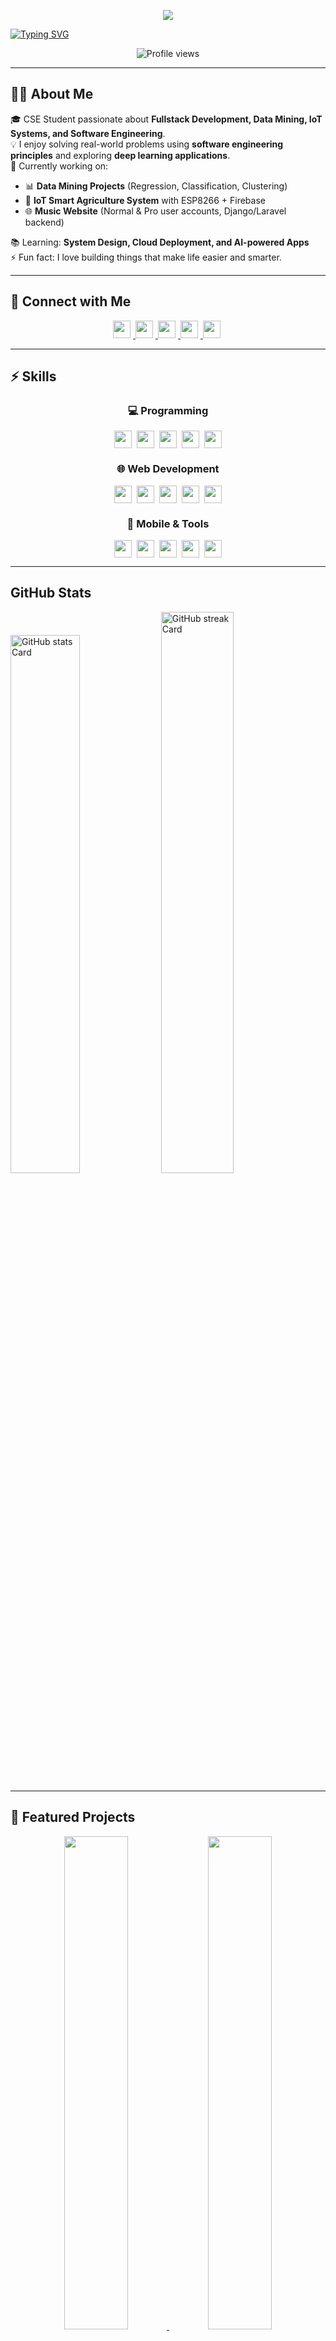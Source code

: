 <!-- Banner -->
<p align="center"> 
  <img src="https://capsule-render.vercel.app/api?type=waving&height=225&color=gradient&text=Muhit%20Rahman&section=header&fontSize=40&descSize=25&desc=Junior%20Software%20Engineer%20and%20Fullstack%20Developer&descAlignY=51&fontAlignY=31&animation=fadeIn&reversal=true" /> 
</p>

<!-- Typing Animation -->
[![Typing SVG](https://readme-typing-svg.herokuapp.com?font=Fira+Code&size=28&pause=1000&color=F67280&center=true&vCenter=true&width=1000&lines=Hey%2C+I'm+Muhit+👋;Computer+Science+%26+Engineering+Student;+Fullstack+Developer;Software+Engineering+Enthusiast;Always+Learning+New+Tech+🚀)](https://git.io/typing-svg)


<p align="center">
  <img src="https://komarev.com/ghpvc/?username=Muhit-1&label=Profile%20views&color=0e75b6&style=flat" alt="Profile views" />
</p>


---

## 👨‍💻 About Me  
🎓 CSE Student passionate about **Fullstack Development, Data Mining, IoT Systems, and Software Engineering**.  
💡 I enjoy solving real-world problems using **software engineering principles** and exploring **deep learning applications**.  
🔭 Currently working on:  
- 📊 **Data Mining Projects** (Regression, Classification, Clustering)  
- 🌱 **IoT Smart Agriculture System** with ESP8266 + Firebase  
- 🌐 **Music Website** (Normal & Pro user accounts, Django/Laravel backend)  

📚 Learning: **System Design, Cloud Deployment, and AI-powered Apps**  
⚡ Fun fact: I love building things that make life easier and smarter.  

---

## 🔗 Connect with Me  

<p align="center">
  <a href="https://github.com/Muhit-1" target="_blank">
    <img src="https://img.shields.io/badge/GitHub-100000?logo=github&logoColor=white" height="28" style="margin-right: 4px">
  </a>
  <a href="mailto:senanovi908@gmail.com" target="_blank">
    <img src="https://img.shields.io/badge/Gmail-D14836?style=for-the-badge&logo=gmail&logoColor=white" height="28" style="margin-right: 4px">
  </a>
  <a href="https://codeforces.com/profile/cookiemonster908" target="_blank">
    <img src="https://img.shields.io/badge/Codeforces-445f9d?style=for-the-badge&logo=codeforces&logoColor=white" height="28" style="margin-right: 4px">
  </a>
  <a href="https://www.linkedin.com/in/muhit-rahman/" target="_blank">
    <img src="https://img.shields.io/badge/LinkedIn-0077B5?style=for-the-badge&logo=linkedin&logoColor=white" height="28" style="margin-right: 4px">
  </a>
  <a href="https://www.facebook.com/muhit15" target="_blank">
    <img src="https://img.shields.io/badge/Facebook-1877F2?style=for-the-badge&logo=facebook&logoColor=white" height="28" style="margin-right: 4px">
  </a>
</p>

---

## ⚡ Skills
<div align="center">
  
### 💻 Programming
<div style="display: flex; flex-wrap: wrap; gap: 8px; justify-content: center; margin-bottom: 10px;">
  <img src="https://img.shields.io/badge/JavaScript-F7DF1E?style=for-the-badge&logo=javascript&logoColor=black" height="28">
  <img src="https://img.shields.io/badge/Python-3776AB?style=for-the-badge&logo=python&logoColor=white" height="28">
  <img src="https://img.shields.io/badge/C%2B%2B-00599C?style=for-the-badge&logo=c%2B%2B&logoColor=white" height="28">
  <img src="https://img.shields.io/badge/PHP-777BB4?style=for-the-badge&logo=php&logoColor=white" height="28">
  <img src="https://img.shields.io/badge/Kotlin-0095D5?style=for-the-badge&logo=kotlin&logoColor=white" height="28">
</div>

### 🌐 Web Development
<div style="display: flex; flex-wrap: wrap; gap: 8px; justify-content: center; margin-bottom: 10px;">
  <img src="https://img.shields.io/badge/React-20232A?style=for-the-badge&logo=react&logoColor=61DAFB" height="28">
  <img src="https://img.shields.io/badge/Bootstrap-7952B3?style=for-the-badge&logo=bootstrap&logoColor=white" height="28">
  <img src="https://img.shields.io/badge/Node.js-8CC84B?style=for-the-badge&logo=node.js&logoColor=white" height="28">
  <img src="https://img.shields.io/badge/MySQL-4479A1?style=for-the-badge&logo=mysql&logoColor=white" height="28">
  <img src="https://img.shields.io/badge/MongoDB-47A248?style=for-the-badge&logo=mongodb&logoColor=white" height="28">
</div>

### 📱 Mobile & Tools
<div style="display: flex; flex-wrap: wrap; gap: 8px; justify-content: center;">
  <img src="https://img.shields.io/badge/Android-3DDC84?style=for-the-badge&logo=android&logoColor=white" height="28">
  <img src="https://img.shields.io/badge/Figma-F24E1E?style=for-the-badge&logo=figma&logoColor=white" height="28">
  <img src="https://img.shields.io/badge/Blender-F5792A?style=for-the-badge&logo=blender&logoColor=white" height="28">
  <img src="https://img.shields.io/badge/Unity-000000?style=for-the-badge&logo=unity&logoColor=white" height="28">
  <img src="https://img.shields.io/badge/Firebase-FFCA28?style=for-the-badge&logo=firebase&logoColor=black" height="28">
</div>

</div>

---


## GitHub Stats

<p align="left">
  <img width="47%" src="https://github-readme-stats.vercel.app/api?username=Muhit-1&theme=react&hide_title=false&hide_rank=false&show_icons=false&include_all_commits=false&count_private=true&line_height=23" alt="GitHub stats Card" />
  <img width="48%" src="https://github-readme-streak-stats.herokuapp.com/?user=Muhit-1&theme=react" alt="GitHub streak Card" />
</p>


---

## 🚀 Featured Projects  

<p align="center">
    <a href="https://github.com/Muhit-1/dhaka-bus-navigator">
    <img width="45%" src="https://github-readme-stats.vercel.app/api/pin/?username=Muhit-1&repo=Dhaka-Bus-Navigator&theme=blue-green&border_radius=10" />
  </a>
    <a href="https://github.com/Muhit-1/Service-Squad">
    <img width="45%" src="https://github-readme-stats.vercel.app/api/pin/?username=Muhit-1&repo=Service-Squad&theme=blue-green&border_radius=10" />
  </a>
</p>

<p align="center">
<a href="https://github.com/Muhit-1/Task-Manager-app">
    <img width="45%" src="https://github-readme-stats.vercel.app/api/pin/?username=Muhit-1&repo=Task-Manager-app&theme=blue-green&border_radius=10" />
  </a>

  <a href="https://github.com/Muhit-1/Music-Player-App">
    <img width="45%" src="https://github-readme-stats.vercel.app/api/pin/?username=Muhit-1&repo=Music-Player-App&theme=blue-green&border_radius=10" />
  </a>
</p>





⭐ **"Do better. Be better. Stay better."** ⭐

